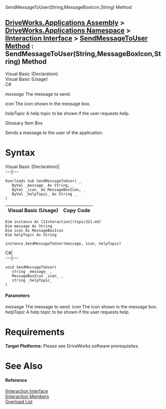 SendMessageToUser(String,MessageBoxIcon,String) Method   
  
[DriveWorks.Applications Assembly](topic13.md) > [DriveWorks.Applications Namespace](topic16.md) > [IInteraction Interface](topic321.md) > [SendMessageToUser Method](topic329.md) : SendMessageToUser(String,MessageBoxIcon,String) Method  
---  
  
Visual Basic (Declaration)    
Visual Basic (Usage)    
C# 

_message_
    The message to send.

_icon_
    The icon shown in the message box.

_helpTopic_
    A help topic to be shown if the user requests help.

Glossary Item Box

Sends a message to the user of the application. 

# Syntax

Visual Basic (Declaration)|   
---|---  
      
    
    Overloads Sub SendMessageToUser( _
       ByVal _message_ As String, _
       ByVal _icon_ As MessageBoxIcon, _
       ByVal _helpTopic_ As String _
    )   
  
Visual Basic (Usage)| Copy Code  
---|---  
      
    
    Dim instance As [IInteraction](topic321.md)
    Dim message As String
    Dim icon As MessageBoxIcon
    Dim helpTopic As String
     
    instance.SendMessageToUser(message, icon, helpTopic)  
  
C#|   
---|---  
      
    
    void SendMessageToUser( 
       string _message_ ,
       MessageBoxIcon _icon_ ,
       string _helpTopic_
    )  
  
#### Parameters

 _message_
    The message to send.
_icon_
    The icon shown in the message box.
_helpTopic_
    A help topic to be shown if the user requests help.

# Requirements

**Target Platforms:** Please see DriveWorks software prerequisites.

# See Also

#### Reference

[IInteraction Interface](topic321.md)   
[IInteraction Members](topic322.md)   
[Overload List](topic329.md)


